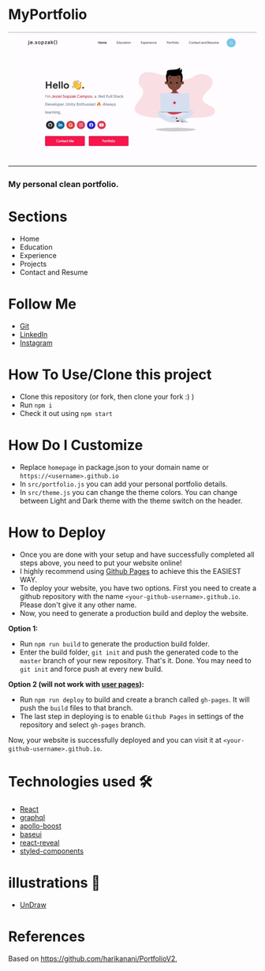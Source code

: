 # MyPortfolio

![Portfolio](/src/assests/images/portfolio.gif)

### My personal clean portfolio.

# Sections

- Home
- Education
- Experience
- Projects
- Contact and Resume

# Follow Me

- [Git](https://github.com/Sopzak/)
- [LinkedIn](https://www.linkedin.com/in/jesiel-sopzak)
- [Instagram](https://www.instagram.com/jesopzak/)

# How To Use/Clone this project

- Clone this repository (or fork, then clone your fork :) )
- Run `npm i`
- Check it out using `npm start`

# How Do I Customize

- Replace `homepage` in package.json to your domain name or `https://<username>.github.io`
- In `src/portfolio.js` you can add your personal portfolio details.
- In `src/theme.js` you can change the theme colors. You can change between Light and Dark theme with the theme switch on the header.

# How to Deploy

- Once you are done with your setup and have successfully completed all steps above, you need to put your website online!
- I highly recommend using [Github Pages](https://create-react-app.dev/docs/deployment/#github-pages) to achieve this the EASIEST WAY.
- To deploy your website, you have two options. First you need to create a github repository with the name `<your-github-username>.github.io`. Please don't give it any other name.
- Now, you need to generate a production build and deploy the website.

**Option 1:**

- Run `npm run build` to generate the production build folder.
- Enter the build folder, `git init` and push the generated code to the `master` branch of your new repository. That's it. Done.
  You may need to `git init` and force push at every new build.

**Option 2 (will not work with [user pages](https://docs.github.com/en/github/working-with-github-pages/about-github-pages)):**

- Run `npm run deploy` to build and create a branch called `gh-pages`. It will push the `build` files to that branch.
- The last step in deploying is to enable `Github Pages` in settings of the repository and select `gh-pages` branch.

Now, your website is successfully deployed and you can visit it at `<your-github-username>.github.io`.

# Technologies used 🛠️

- [React](https://reactjs.org/)
- [graphql](https://graphql.org/)
- [apollo-boost](https://www.apollographql.com/docs/react/get-started/)
- [baseui](https://github.com/uber/baseweb)
- [react-reveal](https://www.react-reveal.com/)
- [styled-components](https://styled-components.com/)

# illustrations 🍥

- [UnDraw](https://undraw.co/illustrations)

# References

Based on https://github.com/harikanani/PortfolioV2,
